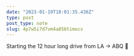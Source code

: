 ```yaml
---
date: "2023-01-19T18:01:35.436Z"
type: post 
post_type: note
slug: 4p7w5i7d7vm4a856timocs
---
```

Starting the 12 hour long drive from LA → ABQ 🚙